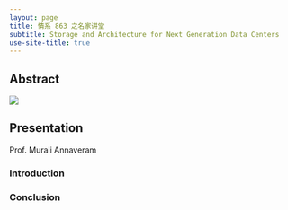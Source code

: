 ```yaml
---
layout: page
title: 情系 863 之名家讲堂
subtitle: Storage and Architecture for Next Generation Data Centers
use-site-title: true
---
```


## Abstract

![](storage-arch-next-generation-data-center.jpeg)

## Presentation

Prof. Murali Annaveram

### Introduction


### Conclusion



<!-- UY BEGIN -->
<div id="uyan_frame"></div>
<script type="text/javascript" src="http://v2.uyan.cc/code/uyan.js"></script>
<!-- UY END -->



